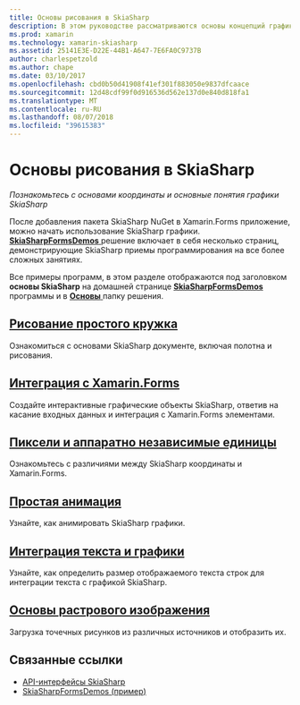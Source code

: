 ```yaml
---
title: Основы рисования в SkiaSharp
description: В этом руководстве рассматриваются основы концепций графики SkiaSharp и координаты в приложениях Xamarin.Forms.
ms.prod: xamarin
ms.technology: xamarin-skiasharp
ms.assetid: 25141E3E-D22E-44B1-A647-7E6FA0C9737B
author: charlespetzold
ms.author: chape
ms.date: 03/10/2017
ms.openlocfilehash: cbd0b50d41908f41ef301f883050e9837dfcaace
ms.sourcegitcommit: 12d48cdf99f0d916536d562e137d0e840d818fa1
ms.translationtype: MT
ms.contentlocale: ru-RU
ms.lasthandoff: 08/07/2018
ms.locfileid: "39615383"
---
```

# <a name="skiasharp-drawing-basics"></a>Основы рисования в SkiaSharp

_Познакомьтесь с основами координаты и основные понятия графики SkiaSharp_

После добавления пакета SkiaSharp NuGet в Xamarin.Forms приложение, можно начать использование SkiaSharp графики. [ **SkiaSharpFormsDemos** ](https://developer.xamarin.com/samples/xamarin-forms/SkiaSharpForms/Demos/) решение включает в себя несколько страниц, демонстрирующие SkiaSharp приемы программирования на все более сложных занятиях.

Все примеры программ, в этом разделе отображаются под заголовком **основы SkiaSharp** на домашней странице [ **SkiaSharpFormsDemos** ](https://developer.xamarin.com/samples/xamarin-forms/SkiaSharpForms/Demos/) программы и в [ **Основы** ](https://github.com/xamarin/xamarin-forms-samples/tree/master/SkiaSharpForms/Demos/Demos/SkiaSharpFormsDemos/Basics) папку решения.

## <a name="drawing-a-simple-circlecirclemd"></a>[Рисование простого кружка](circle.md)

Ознакомиться с основами SkiaSharp документе, включая полотна и рисования.

## <a name="integrating-with-xamarinformsintegrationmd"></a>[Интеграция с Xamarin.Forms](integration.md)

Создайте интерактивные графические объекты SkiaSharp, ответив на касание входных данных и интеграция с Xamarin.Forms элементами.

## <a name="pixels-and-device-independent-unitspixelsmd"></a>[Пиксели и аппаратно независимые единицы](pixels.md)

Ознакомьтесь с различиями между SkiaSharp координаты и Xamarin.Forms.

## <a name="basic-animationanimationmd"></a>[Простая анимация](animation.md)

Узнайте, как анимировать SkiaSharp графики.

## <a name="integrating-text-and-graphicstextmd"></a>[Интеграция текста и графики](text.md)

Узнайте, как определить размер отображаемого текста строк для интеграции текста с графикой SkiaSharp.

## <a name="bitmap-basicsbitmapsmd"></a>[Основы растрового изображения](bitmaps.md)

Загрузка точечных рисунков из различных источников и отобразить их.


## <a name="related-links"></a>Связанные ссылки

- [API-интерфейсы SkiaSharp](https://developer.xamarin.com/api/root/SkiaSharp/)
- [SkiaSharpFormsDemos (пример)](https://developer.xamarin.com/samples/xamarin-forms/SkiaSharpForms/Demos/)
